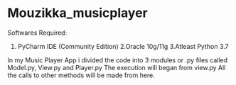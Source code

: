 # Mouzikka_musicplayer

Softwares Required:
1. PyCharm IDE (Community Edition)
2.Oracle 10g/11g
3.Atleast Python 3.7

In my Music Player App i divided the code into 3 modules or .py files called Model.py, View.py and Player.py
The execution will began from view.py All the calls to other methods will be made from here.


